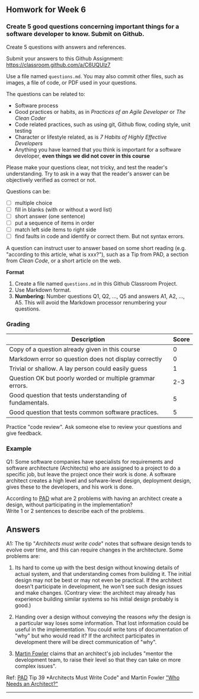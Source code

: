 ## Homwork for Week 6

### Create 5 good questions concerning important things for a software developer to know.  Submit on Github.

Create 5 questions with answers and references.

Submit your answers to this Github Assignment: https://classroom.github.com/a/C6UQUlz7

Use a file named `questions.md`.  You may also commit other files, such as images, a file of code, or PDF used in your questions.

The questions can be related to:

* Software process 
* Good practices or habits, as in *Practices of an Agile Developer* or *The Clean Coder*
* Code related practices, such as using git, Github flow, coding style, unit testing
* Character or lifestyle related, as is *7 Habits of Highly Effective Developers*
* Anything you have learned that you think is important for a software developer, **even things we did not cover in this course**

Please make your questions clear, not tricky, and test the reader's understanding.  Try to ask in a way that the reader's answer can be objectively verified as correct or not.

Questions can be:

- [ ] multiple choice  
- [ ] fill in blanks (with or without a word list)
- [ ] short answer (one sentence)
- [ ] put a sequence of items in order
- [ ] match left side items to right side
- [ ] find faults in code and identify or correct them.  But not syntax errors.

A question can instruct user to answer based on some short reading (e.g. "according to this article, what is xxx?"), such as a Tip from PAD, a section from *Clean Code*, or a short article on the web.  

**Format**     

1. Create a file named `questions.md` in this Github Classroom Project.
2. Use Markdown format.
3. **Numbering:** Number questions Q1, Q2, ..., Q5 and answers A1, A2, ..., A5.
This will avoid the Markdown processor renumbering your questions.

### Grading

| Description   | Score |
|---------------|-------|
| Copy of a question already given in this course |  0  |
| Markdown error so question does not display correctly | 0 |
| Trivial or shallow. A lay person could easily guess   | 1 |
| Question OK but poorly worded or multiple grammar errors. | 2-3 |
| Good question that tests understanding of fundamentals. | 5 |
| Good question that tests common software practices. | 5 |

Practice "code review". Ask someone else to review your questions and give feedback.

### Example

Q1: Some software companies have specialists for requirements and software 
architecture (Architects) who are assigned to a project to do a specific job, 
but leave the project once their work is done.  A software architect creates 
a high level and sofware-level design, deployment design, gives these to the 
developers, and his work is done.    

According to [PAD][pad] what are 2 problems with having an architect create
a design, without participating in the implementation?  
Write 1 or 2 sentences to describe each of the problems.

## Answers

A1: The tip "*Architects must write code*" notes that software design tends 
to evolve over time, and this can require changes in the architecture. 
Some problems are:

1. Its hard to come up with the best design without knowing details of actual 
system, and that understanding comes from building it.  The initial design may 
not be best or may not even be practical. 
If the architect doesn't participate in development, he won't see such design issues and make changes. (Contrary view: the architect may already has 
experience building similar systems so his initial design probably is good.)

2. Handing over a design without conveying the reasons *why* the design is a 
particular way loses some information.  That lost information could be useful 
in the implementation.  You could write tons of documentation of "why" but who would read it?  If the architect participates in development there will be direct communication of "why".

3. [Martin Fowler][fowler-architects] claims that an architect's job includes 
"mentor the development team, to raise their level so that they can take on 
more complex issues".

Ref: [PAD][pad] Tip 39 *Architects Must Write Code" and 
Martin Fowler ["Who Needs an Architect?"][fowler-architects]

---

[pad]: https://se.cpe.ku.ac.th/doc/books/Programming "Practices of an Agile Developer"
[fowler-architects]: https://www.martinfowler.com/ieeeSoftware/whoNeedsArchitect.pdf "Who Needs an Architect?"
